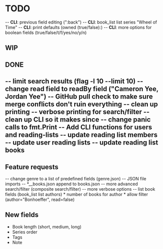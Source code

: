 # TODO
  -- **CLI**: previous field editing (":back")
  -- **CLI**: book_list list series "Wheel of Time"
  -- **CLI**: print defaults (owned (true/false):)
  -- **CLI**: more options for boolean fields (true/false/t/f/yes/no/y/n)

## WIP

## DONE
  -- limit search results (flag -l 10 --limit 10)
  -- change read field to readBy field ("Cameron Yee, Jordan Yee")
  -- GitHub pull check to make sure merge conflicts don't ruin everything
  -- clean up printing
  -- verbose printing for search/filter
  -- clean up CLI so it makes since
  -- change panic calls to fmt.Print
  -- Add CLI functions for users and reading-lists
  -- update reading list members
  -- update user reading lists
  -- update reading list books
-----------------------------------------------------------------

## Feature requests
  -- change genre to a list of predefined fields (genre.json)
  -- JSON file imports
  -- *__books.json append to books.json
  -- more advanced search/filter (composite search/filter)
  -- more verbose options
  -- list book fields (book_list list authors) 
    * number of books for author 
    * allow filter (author="Bonhoeffer", read=false)

## New fields
- Book length (short, medium, long)
- Series order
- Tags
- Note


